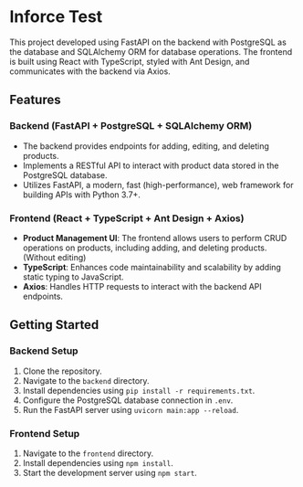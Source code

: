 # Inforce Test

This project developed using FastAPI on the backend with PostgreSQL as the database and SQLAlchemy ORM for database operations. The frontend is built using React with TypeScript, styled with Ant Design, and communicates with the backend via Axios.

## Features

### Backend (FastAPI + PostgreSQL + SQLAlchemy ORM)

- The backend provides endpoints for adding, editing, and deleting products.
- Implements a RESTful API to interact with product data stored in the PostgreSQL database.
-  Utilizes FastAPI, a modern, fast (high-performance), web framework for building APIs with Python 3.7+.

### Frontend (React + TypeScript + Ant Design + Axios)

- **Product Management UI**: The frontend allows users to perform CRUD operations on products, including adding, and deleting products. (Without editing)
- **TypeScript**: Enhances code maintainability and scalability by adding static typing to JavaScript.
- **Axios**: Handles HTTP requests to interact with the backend API endpoints.


## Getting Started

### Backend Setup

1. Clone the repository.
2. Navigate to the `backend` directory.
3. Install dependencies using `pip install -r requirements.txt`.
4. Configure the PostgreSQL database connection in `.env`.
5. Run the FastAPI server using `uvicorn main:app --reload`.

### Frontend Setup

1. Navigate to the `frontend` directory.
2. Install dependencies using `npm install`.
3. Start the development server using `npm start`.

